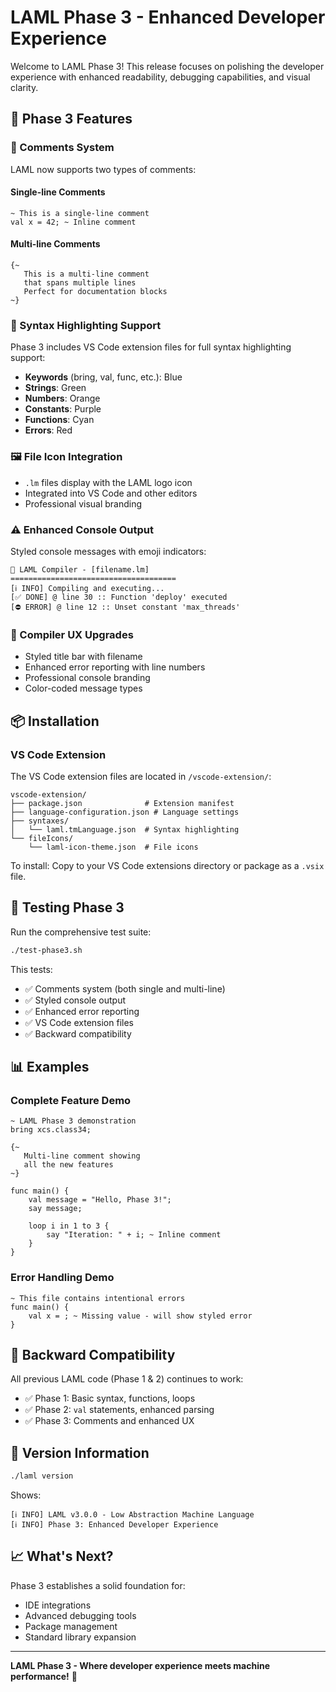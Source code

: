 # LAML Phase 3 - Enhanced Developer Experience

Welcome to LAML Phase 3! This release focuses on polishing the developer experience with enhanced readability, debugging capabilities, and visual clarity.

## 🎯 Phase 3 Features

### 📝 Comments System

LAML now supports two types of comments:

#### Single-line Comments
```laml
~ This is a single-line comment
val x = 42; ~ Inline comment
```

#### Multi-line Comments
```laml
{~ 
   This is a multi-line comment
   that spans multiple lines
   Perfect for documentation blocks
~}
```

### 🎨 Syntax Highlighting Support

Phase 3 includes VS Code extension files for full syntax highlighting support:

- **Keywords** (bring, val, func, etc.): Blue
- **Strings**: Green  
- **Numbers**: Orange
- **Constants**: Purple
- **Functions**: Cyan
- **Errors**: Red

### 🖼️ File Icon Integration

- `.lm` files display with the LAML logo icon
- Integrated into VS Code and other editors
- Professional visual branding

### ⚠️ Enhanced Console Output

Styled console messages with emoji indicators:

```
🚀 LAML Compiler - [filename.lm]
=====================================
[ℹ️ INFO] Compiling and executing...
[✅ DONE] @ line 30 :: Function 'deploy' executed
[⛔ ERROR] @ line 12 :: Unset constant 'max_threads'
```

### 🔧 Compiler UX Upgrades

- Styled title bar with filename
- Enhanced error reporting with line numbers
- Professional console branding
- Color-coded message types

## 📦 Installation

### VS Code Extension

The VS Code extension files are located in `/vscode-extension/`:

```
vscode-extension/
├── package.json              # Extension manifest
├── language-configuration.json # Language settings
├── syntaxes/
│   └── laml.tmLanguage.json  # Syntax highlighting
└── fileIcons/
    └── laml-icon-theme.json  # File icons
```

To install: Copy to your VS Code extensions directory or package as a `.vsix` file.

## 🧪 Testing Phase 3

Run the comprehensive test suite:

```bash
./test-phase3.sh
```

This tests:
- ✅ Comments system (both single and multi-line)
- ✅ Styled console output
- ✅ Enhanced error reporting  
- ✅ VS Code extension files
- ✅ Backward compatibility

## 📊 Examples

### Complete Feature Demo
```laml
~ LAML Phase 3 demonstration
bring xcs.class34;

{~ 
   Multi-line comment showing
   all the new features
~}

func main() {
    val message = "Hello, Phase 3!";
    say message;
    
    loop i in 1 to 3 {
        say "Iteration: " + i; ~ Inline comment
    }
}
```

### Error Handling Demo
```laml
~ This file contains intentional errors
func main() {
    val x = ; ~ Missing value - will show styled error
}
```

## 🔄 Backward Compatibility

All previous LAML code (Phase 1 & 2) continues to work:
- ✅ Phase 1: Basic syntax, functions, loops
- ✅ Phase 2: `val` statements, enhanced parsing
- ✅ Phase 3: Comments and enhanced UX

## 🚀 Version Information

```bash
./laml version
```

Shows:
```
[ℹ️ INFO] LAML v3.0.0 - Low Abstraction Machine Language
[ℹ️ INFO] Phase 3: Enhanced Developer Experience
```

## 📈 What's Next?

Phase 3 establishes a solid foundation for:
- IDE integrations
- Advanced debugging tools
- Package management
- Standard library expansion

---

**LAML Phase 3 - Where developer experience meets machine performance!** 🎉
